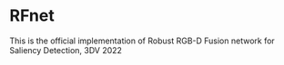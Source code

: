 # RFnet

This is the official implementation of Robust RGB-D Fusion network for Saliency Detection, 3DV 2022
